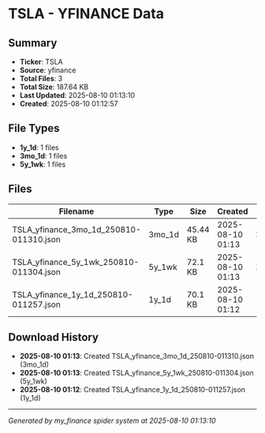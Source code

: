 # TSLA - YFINANCE Data

## Summary
- **Ticker**: TSLA
- **Source**: yfinance
- **Total Files**: 3
- **Total Size**: 187.64 KB
- **Last Updated**: 2025-08-10 01:13:10
- **Created**: 2025-08-10 01:12:57

## File Types
- **1y_1d**: 1 files
- **3mo_1d**: 1 files
- **5y_1wk**: 1 files

## Files

| Filename | Type | Size | Created | MD5 Hash |
|----------|------|------|---------|----------|
| TSLA_yfinance_3mo_1d_250810-011310.json | 3mo_1d | 45.44 KB | 2025-08-10 01:13 | `219ac788...` |
| TSLA_yfinance_5y_1wk_250810-011304.json | 5y_1wk | 72.1 KB | 2025-08-10 01:13 | `255ae196...` |
| TSLA_yfinance_1y_1d_250810-011257.json | 1y_1d | 70.1 KB | 2025-08-10 01:12 | `14133b40...` |

## Download History

- **2025-08-10 01:13**: Created TSLA_yfinance_3mo_1d_250810-011310.json (3mo_1d)
- **2025-08-10 01:13**: Created TSLA_yfinance_5y_1wk_250810-011304.json (5y_1wk)
- **2025-08-10 01:12**: Created TSLA_yfinance_1y_1d_250810-011257.json (1y_1d)

---
*Generated by my_finance spider system at 2025-08-10 01:13:10*
